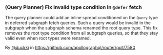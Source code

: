 ### (Query Planner) Fix invalid type condition in `@defer` fetch

The query planner could add an inline spread conditioned on the `Query` type in deferred subgraph fetch queries. Such a query would be invalid in the subgraph when the subgraph schema renamed the root query type. This fix removes the root type condition from all subgraph queries, so that they stay valid even when root types were renamed.

By [@duckki](https://github.com/duckki) in https://github.com/apollographql/router/pull/7580

